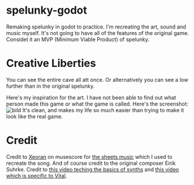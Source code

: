 # spelunky-godot
Remaking spelunky in godot to practice. I'm recreating the art, sound and music myself. It's not going to have all of the features of the original game. Considet it an MVP (Minimum Viable Product) of spelunky.

# Creative Liberties
You can see the entire cave all att once. Or alternatively you can see a low further than in the original spelunky.

Here's my inspiration for the art. I have not been able to find out what person made this game or what the game is called. Here's the screenshot:
![bild](https://github.com/user-attachments/assets/754603eb-9c10-4b3e-afca-e439010cec7c)
It's clean, and makes my life so much easier than trying to make it look like the real game.

# Credit
Credit to [Xeoran](https://musescore.com/xeoran) on musescore for [the sheets music](https://musescore.com/xeoran/spelunky_the_mines_a) which I used to recreate the song. And of course credit to the original composer Eirik Suhrke. Credit to [this video teching the basics of synths](https://www.youtube.com/watch?v=NJLIS2MkFe4) and [this video which is specific to Vital](https://www.youtube.com/watch?v=yFzcoeWHVCQ).
